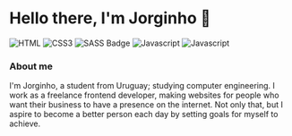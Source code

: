 # Hello there, I'm Jorginho 👋
![HTML](https://img.shields.io/badge/HTML5-3042f5?style=for-the-badge&logo=html5&logoColor=white)
![CSS3](https://img.shields.io/badge/CSS3-3042f5?style=for-the-badge&logo=css3&logoColor=white)
![SASS Badge](https://img.shields.io/badge/Sass-3042f5?style=for-the-badge&logo=sass&logoColor=white)
![Javascript](https://img.shields.io/badge/JAVASCRIPT-3042f5?style=for-the-badge&logo=javascript&logoColor=fff)
![Javascript](https://img.shields.io/badge/photoshop-3042f5?style=for-the-badge&logo=adobephotoshop&logoColor=fff)

### About me

I'm Jorginho, a student from Uruguay; studying computer engineering. I work as a freelance frontend developer, making websites for people who want their business to have a presence on the internet. 
Not only that, but I aspire to become a better person each day by setting goals for myself to achieve.

